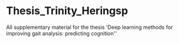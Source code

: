 # Thesis_Trinity_Heringsp
All supplementary material for the thesis 'Deep learning methods for improving gait analysis: predicting cognition''
